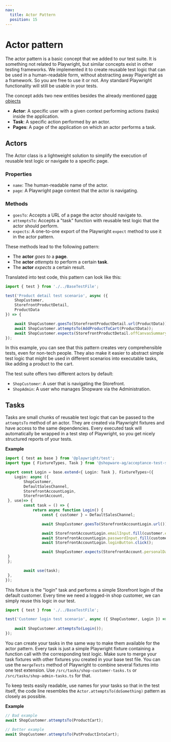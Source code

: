 ```yaml
---
nav:
  title: Actor Pattern
  position: 15
---
```


# Actor pattern

The actor pattern is a basic concept that we added to our test suite. It is something not related to Playwright, but similar concepts exist in other testing frameworks. We implemented it to create reusable test logic that can be used in a human-readable form, without abstracting away Playwright as a framework. So you are free to use it or not. Any standard Playwright functionality will still be usable in your tests.

The concept adds two new entities besides the already mentioned [page objects](./page-object.md)

- **Actor**: A specific user with a given context performing actions (tasks) inside the application.
- **Task**: A specific action performed by an actor.
- **Pages**: A page of the application on which an actor performs a task.

## Actors

The Actor class is a lightweight solution to simplify the execution of reusable test logic or navigate to a specific page.

### Properties

- `name`: The human-readable name of the actor.
- `page`: A Playwright page context that the actor is navigating.

### Methods

- `goesTo`: Accepts a URL of a page the actor should navigate to.
- `attemptsTo`: Accepts a "task" function with reusable test logic that the actor should perform.
- `expects`: A one-to-one export of the Playwright `expect` method to use it in the actor pattern.

These methods lead to the following pattern:

- The **actor** *goes to* a **page**.
- The **actor** *attempts to* perform a certain **task**.
- The **actor** *expects* a certain result.

Translated into test code, this pattern can look like this:

```TypeScript
import { test } from './../BaseTestFile';

test('Product detail test scenario', async ({ 
    ShopCustomer, 
    StorefrontProductDetail, 
    ProductData 
}) => {

    await ShopCustomer.goesTo(StorefrontProductDetail.url(ProductData));
    await ShopCustomer.attemptsTo(AddProductToCart(ProductData));
    await ShopCustomer.expects(StorefrontProductDetail.offCanvasSummaryTotalPrice).toHaveText('€99.99*');
});
```

In this example, you can see that this pattern creates very comprehensible tests, even for non-tech people. They also make it easier to abstract simple test logic that might be used in different scenarios into executable tasks, like adding a product to the cart.

The test suite offers two different actors by default:

- `ShopCustomer`: A user that is navigating the Storefront.
- `ShopAdmin`: A user who manages Shopware via the Administration.

## Tasks

Tasks are small chunks of reusable test logic that can be passed to the `attemptsTo` method of an actor. They are created via Playwright fixtures and have access to the same dependencies. Every executed task will automatically be wrapped in a test step of Playwright, so you get nicely structured reports of your tests.

**Example**

```TypeScript
import { test as base } from '@playwright/test';
import type { FixtureTypes, Task } from '@shopware-ag/acceptance-test-suite';

export const Login = base.extend<{ Login: Task }, FixtureTypes>({
    Login: async ({
        ShopCustomer,
        DefaultSalesChannel,
        StorefrontAccountLogin,
        StorefrontAccount,
 }, use)=> {
        const task = () => {
            return async function Login() {
                const { customer } = DefaultSalesChannel;

                await ShopCustomer.goesTo(StorefrontAccountLogin.url());

                await StorefrontAccountLogin.emailInput.fill(customer.email);
                await StorefrontAccountLogin.passwordInput.fill(customer.password);
                await StorefrontAccountLogin.loginButton.click();

                await ShopCustomer.expects(StorefrontAccount.personalDataCardTitle).toBeVisible();
 }
 };

        await use(task);
 },
});
```

This fixture is the "login" task and performs a simple Storefront login of the default customer. Every time we need a logged-in shop customer, we can simply reuse this logic in our test.

```TypeScript
import { test } from './../BaseTestFile';

test('Customer login test scenario', async ({ ShopCustomer, Login }) => {
    
    await ShopCustomer.attemptsTo(Login());
});
```

You can create your tasks in the same way to make them available for the actor pattern. Every task is just a simple Playwright fixture containing a function call with the corresponding test logic. Make sure to merge your task fixtures with other fixtures you created in your base test file. You can use the `mergeTests` method of Playwright to combine several fixtures into one test extension. Use `/src/tasks/shop-customer-tasks.ts` or `/src/tasks/shop-admin-tasks.ts` for that.

To keep tests easily readable, use names for your tasks so that in the test itself, the code line resembles the `Actor.attemptsTo(doSomething)` pattern as closely as possible.

**Example**

```TypeScript
// Bad example
await ShopCustomer.attemptsTo(ProductCart);

// Better example
await ShopCustomer.attemptsTo(PutProductIntoCart);
```
